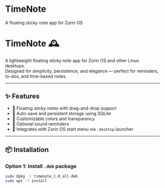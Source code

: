 # TimeNote
A floating sticky note app for Zorin OS
# TimeNote 🕰️

A lightweight floating sticky note app for Zorin OS and other Linux desktops.  
Designed for simplicity, persistence, and elegance — perfect for reminders, to-dos, and time-based notes.

---

## ✨ Features

- 📝 Floating sticky notes with drag-and-drop support
- 💾 Auto-save and persistent storage using SQLite
- 🎨 Customizable colors and transparency
- 🔔 Optional sound reminders
- 🧭 Integrates with Zorin OS start menu via `.desktop` launcher

---

## 📦 Installation

### Option 1: Install `.deb` package

```bash
sudo dpkg -i timenote_1.0_all.deb
sudo apt -f install
